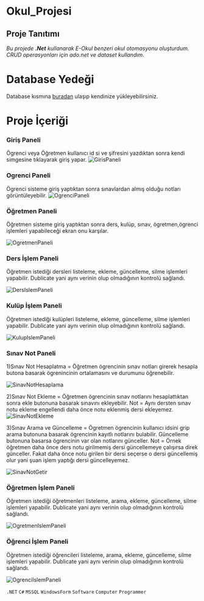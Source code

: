 # Okul_Projesi

## Proje Tanıtımı 

*Bu projede **.Net** kullanarak E-Okul benzeri okul otomasyonu oluşturdum. CRUD operasyonları için ado.net ve dataset kullandım.*

# Database Yedeği #
Database kısmına [buradan](https://github.com/emreilhangithub/Okul_Projesi/tree/master/database) ulaşıp kendinize yükleyebilirsiniz. 

# Proje İçeriği #

### Giriş Paneli
Ögrenci veya Öğretmen kullanıcı id si ve şifresini yazdıktan sonra kendi simgesine tıklayarak giriş yapar.
![GirisPaneli](https://github.com/emreilhangithub/Okul_Projesi/blob/master/images/GirisPaneli.png)

### Ogrenci Paneli
Ögrenci sisteme giriş yaptıktan sonra sınavlardan almış olduğu notları görüntüleyebilir.
![OgrenciPaneli](https://github.com/emreilhangithub/Okul_Projesi/blob/master/images/OgrenciPaneli.png)

### Öğretmen Paneli
Öğretmen sisteme giriş yaptıktan sonra ders, kulüp, sınav, ögretmen,ögrenci işlemleri yapabileceği ekran onu karşılar.


![OgretmenPaneli](https://github.com/emreilhangithub/Okul_Projesi/blob/master/images/OgretmenPaneli.png)

### Ders İşlem Paneli
Öğretmen istediği dersleri listeleme, ekleme, güncelleme, silme işlemleri yapabilir.
Dublicate yani aynı verinin olup olmadığının kontrolü sağlandı.


![DersIslemPaneli](https://github.com/emreilhangithub/Okul_Projesi/blob/master/images/DersIslemPaneli.png)

### Kulüp İşlem Paneli
Öğretmen istediği kulüpleri listeleme, ekleme, güncelleme, silme işlemleri yapabilir.
Dublicate yani aynı verinin olup olmadığının kontrolü sağlandı.


![KulupIslemPaneli](https://github.com/emreilhangithub/Okul_Projesi/blob/master/images/KulupIslemPaneli.png)

### Sınav Not Paneli
1)Sınav Not Hesaplatma = Öğretmen ögrencinin sınav notları girerek hesapla butona basarak ögrenincinin ortalamasını ve durumunu öğrenebilir.


![SinavNotHesaplama](https://github.com/emreilhangithub/Okul_Projesi/blob/master/images/SinavNotHesaplama.png)



2)Sınav Not Ekleme =  Öğretmen ögrencinin sınav notlarını hesaplattıktan sonra ekle butonuna basarak sınavını ekleyebilir.
Not = Aynı dersten sınav notu ekleme engellendi daha önce notu eklenmiş dersi ekleyemez.
![SinavNotEkleme](https://github.com/emreilhangithub/Okul_Projesi/blob/master/images/SinavNotEkleme.png)



3)Sınav Arama ve Güncelleme = Ögretmen ögrencinin kullanıcı idsini grip arama butonuna basarak ögrencinin kayıtlı notlarını bulabilir.
Güncelleme butonuna basarsa ögrencinin var olan notlarını günceller.
Not = Örnek öğretmen daha önce ders notu girilmemiş dersi güncellemeye çalışırsa direk günceller. Fakat daha önce notu girilen bir dersi seçerse o dersi güncellemiş olur yani şuan işlem yaptığı dersi güncelleyemez.


![SinavNotGetir](https://github.com/emreilhangithub/Okul_Projesi/blob/master/images/SinavNotGetir.png)


### Öğretmen İşlem Paneli
Öğretmen istediği öğretmenleri listeleme, arama, ekleme, güncelleme, silme işlemleri yapabilir.
Dublicate yani aynı verinin olup olmadığının kontrolü sağlandı.


![OgretmenIslemPaneli](https://github.com/emreilhangithub/Okul_Projesi/blob/master/images/OgretmenIslemPaneli.png)

### Öğrenci İşlem Paneli
Öğretmen istediği öğrencileri listeleme, arama, ekleme, güncelleme, silme işlemleri yapabilir.
Dublicate yani aynı verinin olup olmadığının kontrolü sağlandı.


![OgrenciIslemPaneli](https://github.com/emreilhangithub/Okul_Projesi/blob/master/images/OgrenciIslemPaneli.png)

```.NET``` ```C#``` ```MSSQL```  ```WindowsForm``` ```Software``` ```Computer``` ```Programmer```